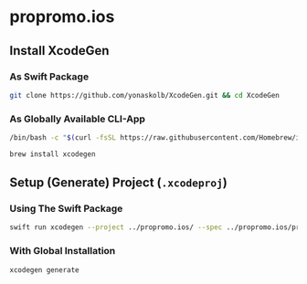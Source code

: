 # propromo.ios

## Install XcodeGen

### As Swift Package

```bash
git clone https://github.com/yonaskolb/XcodeGen.git && cd XcodeGen
```

### As Globally Available CLI-App

```bash
/bin/bash -c "$(curl -fsSL https://raw.githubusercontent.com/Homebrew/install/HEAD/install.sh)"
```

```bash
brew install xcodegen
```

## Setup (Generate) Project (`.xcodeproj`)

### Using The Swift Package

```bash
swift run xcodegen --project ../propromo.ios/ --spec ../propromo.ios/project.yml
```

### With Global Installation

```bash
xcodegen generate
```
